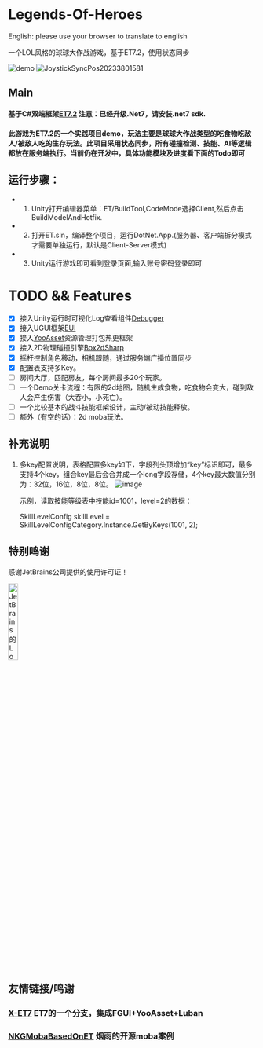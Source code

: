 # Legends-Of-Heroes
English: please use your browser to translate to english

一个LOL风格的球球大作战游戏，基于ET7.2，使用状态同步

![demo](https://user-images.githubusercontent.com/8274346/223324272-16e928ac-a06a-4117-a5fb-2345bcdf6ecd.gif)
![JoystickSyncPos20233801581](https://user-images.githubusercontent.com/8274346/223478402-8fade2b7-0941-4f1b-b369-b7208cf1909c.gif)

## Main
#### 基于C#双端框架[ET7.2](https://github.com/egametang/ET) 注意：已经升级.Net7，请安装.net7 sdk.
#### 此游戏为ET7.2的一个实践项目demo，玩法主要是球球大作战类型的吃食物吃敌人/被敌人吃的生存玩法。此项目采用状态同步，所有碰撞检测、技能、AI等逻辑都放在服务端执行。当前仍在开发中，具体功能模块及进度看下面的Todo即可

## 运行步骤：
- 1. Unity打开编辑器菜单：ET/BuildTool,CodeMode选择Client,然后点击BuildModelAndHotfix.
- 2. 打开ET.sln，编译整个项目，运行DotNet.App.(服务器、客户端拆分模式才需要单独运行，默认是Client-Server模式)
- 3. Unity运行游戏即可看到登录页面,输入账号密码登录即可

# TODO && Features

- [x] 接入Unity运行时可视化Log查看组件[Debugger](https://github.com/FlameskyDexive/Debugger)
- [x] 接入UGUI框架[EUI](https://github.com/FlameskyDexive/Debugger)
- [x] 接入[YooAsset](https://github.com/tuyoogame/YooAsset)资源管理打包热更框架
- [x] 接入2D物理碰撞引擎[Box2dSharp](https://github.com/Zonciu/Box2DSharp)
- [x] 摇杆控制角色移动，相机跟随，通过服务端广播位置同步
- [x] 配置表支持多Key。
- [ ] 房间大厅，匹配房友，每个房间最多20个玩家。
- [ ] 一个Demo关卡流程：有限的2d地图，随机生成食物，吃食物会变大，碰到敌人会产生伤害（大吞小，小死亡）。
- [ ] 一个比较基本的战斗技能框架设计，主动/被动技能释放。
- [ ] 额外（有空的话）：2d moba玩法。

## 补充说明
1. 多key配置说明，表格配置多key如下，字段列头顶增加“key”标识即可，最多支持4个key，组合key最后会合并成一个long字段存储，4个key最大数值分别为：32位，16位，8位，8位。
![image](https://user-images.githubusercontent.com/8274346/223321430-a1825695-95b1-4f15-8bba-83dad8e0b84b.png)

      示例，读取技能等级表中技能id=1001，level=2的数据： 
    
      SkillLevelConfig skillLevel = SkillLevelConfigCategory.Instance.GetByKeys(1001, 2);
	  

## 特别鸣谢

感谢JetBrains公司提供的使用许可证！

<p><a href="https://www.jetbrains.com/?from=Legends-Of-Heroes">
<img src="https://user-images.githubusercontent.com/8274346/223466125-611c027a-61f3-4ea0-a96d-4052283da746.png" alt="JetBrains的Logo" width="20%" height="20%"></a></p>

## 友情链接/鸣谢
### [X-ET7](https://github.com/IcePower/X-ET7) ET7的一个分支，集成FGUI+YooAsset+Luban 
### [NKGMobaBasedOnET](https://github.com/wqaetly/NKGMobaBasedOnET) 烟雨的开源moba案例
